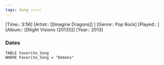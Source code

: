 ```yaml
---
tags: Song ⭐⭐⭐⭐ 
---
```

[Time:: 3:56]
[Artist:: [[Imagine Dragons]] ]
[Genre:: Pop Rock]
[Played:: ]
[Album:: [[Night Visions (2013)]]]
[Year:: 2013]
### Dates
````dataview
TABLE Favorite_Song
WHERE Favorite_Song = "Demons"
````